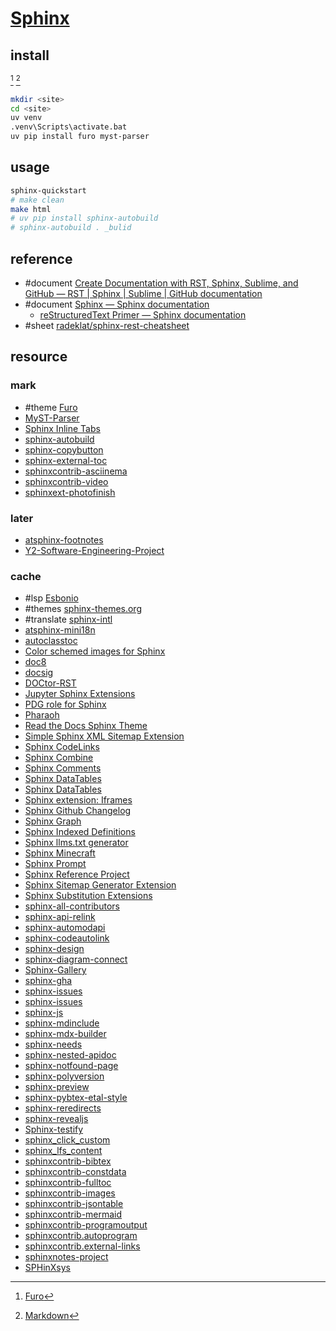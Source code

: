 # [Sphinx](https://www.sphinx-doc.org/en/master/)

## install

[^1] [^2]

```sh
mkdir <site>
cd <site>
uv venv
.venv\Scripts\activate.bat
uv pip install furo myst-parser
```

## usage

```sh
sphinx-quickstart
# make clean
make html
# uv pip install sphinx-autobuild
# sphinx-autobuild . _bulid
```

## reference

- #document [Create Documentation with RST, Sphinx, Sublime, and GitHub — RST | Sphinx | Sublime | GitHub documentation](https://sublime-and-sphinx-guide.readthedocs.io/en/latest/index.html)
- #document [Sphinx — Sphinx documentation](https://www.sphinx-doc.org/en/master/index.html#)
	- [reStructuredText Primer — Sphinx documentation](https://www.sphinx-doc.org/en/master/usage/restructuredtext/basics.html)
- #sheet [radeklat/sphinx-rest-cheatsheet](https://github.com/radeklat/sphinx-rest-cheatsheet)

## resource

### mark

- #theme [Furo](https://github.com/pradyunsg/furo)
- [MyST-Parser](https://github.com/executablebooks/MyST-Parser)
- [Sphinx Inline Tabs](https://github.com/pradyunsg/sphinx-inline-tabs)
- [sphinx-autobuild](https://github.com/sphinx-doc/sphinx-autobuild)
- [sphinx-copybutton](https://github.com/executablebooks/sphinx-copybutton)
- [sphinx-external-toc](https://github.com/executablebooks/sphinx-external-toc)
- [sphinxcontrib-asciinema](https://github.com/divi255/sphinxcontrib.asciinema)
- [sphinxcontrib-video](https://github.com/sphinx-contrib/video)
- [sphinxext-photofinish](https://github.com/wpilibsuite/sphinxext-photofinish)

### later

- [atsphinx-footnotes](https://github.com/atsphinx/footnotes)
- [Y2-Software-Engineering-Project](https://github.com/dundd2/Y2-Software-Engineering-Project)

### cache

- #lsp [Esbonio](https://github.com/swyddfa/esbonio)
- #themes [sphinx-themes.org](https://github.com/sphinx-themes/sphinx-themes.org)
- #translate [sphinx-intl](https://github.com/sphinx-doc/sphinx-intl)
- [atsphinx-mini18n](https://github.com/atsphinx/mini18n)
- [autoclasstoc](https://autoclasstoc.readthedocs.io/en/latest/)
- [Color schemed images for Sphinx](https://github.com/danirus/sphinx-colorschemed-images)
- [doc8](https://github.com/PyCQA/doc8)
- [docsig](https://github.com/jshwi/docsig)
- [DOCtor-RST](https://github.com/OskarStark/doctor-rst)
- [Jupyter Sphinx Extensions](https://github.com/jupyter/jupyter-sphinx)
- [PDG role for Sphinx](https://github.com/ComPWA/sphinx-hep-pdgref)
- [Pharaoh](https://github.com/Infineon/pharaoh-dev)
- [Read the Docs Sphinx Theme](https://github.com/readthedocs/sphinx_rtd_theme)
- [Simple Sphinx XML Sitemap Extension](https://github.com/mdrideout/simple-sphinx-xml-sitemap)
- [Sphinx CodeLinks](https://github.com/useblocks/sphinx-codelinks)
- [Sphinx Combine](https://github.com/adamtheturtle/sphinx-combine)
- [Sphinx Comments](https://github.com/executablebooks/sphinx-comments)
- [Sphinx DataTables](https://github.com/sharm294/sphinx-datatables)
- [Sphinx DataTables](https://sharm294.github.io/sphinx-datatables/)
- [Sphinx extension: Iframes](https://github.com/TeachBooks/sphinx-iframes)
- [Sphinx Github Changelog](https://github.com/ewjoachim/sphinx-github-changelog)
- [Sphinx Graph](https://github.com/danieleades/sphinx-graph)
- [Sphinx Indexed Definitions](https://github.com/TeachBooks/Sphinx-Indexed-Definitions)
- [Sphinx llms.txt generator](https://github.com/jdillard/sphinx-llms-txt)
- [Sphinx Minecraft](https://github.com/Gunivers/Sphinx-Minecraft)
- [Sphinx Prompt](https://github.com/sbrunner/sphinx-prompt)
- [Sphinx Reference Project](https://github.com/documatt/restructuredtext-reference)
- [Sphinx Sitemap Generator Extension](https://github.com/jdillard/sphinx-sitemap)
- [Sphinx Substitution Extensions](https://github.com/adamtheturtle/sphinx-substitution-extensions)
- [sphinx-all-contributors](https://github.com/tkoyama010/sphinx-all-contributors)
- [sphinx-api-relink](https://github.com/ComPWA/sphinx-api-relink)
- [sphinx-automodapi](https://github.com/astropy/sphinx-automodapi)
- [sphinx-codeautolink](https://github.com/felix-hilden/sphinx-codeautolink)
- [sphinx-design](https://github.com/executablebooks/sphinx-design)
- [sphinx-diagram-connect](https://github.com/mi-parkes/sphinx-diagram-connect)
- [Sphinx-Gallery](https://github.com/sphinx-gallery/sphinx-gallery)
- [sphinx-gha](https://github.com/drewcassidy/sphinx-gha)
- [sphinx-issues](https://github.com/deepin-community/python-sphinx-issues)
- [sphinx-issues](https://github.com/sloria/sphinx-issues)
- [sphinx-js](https://github.com/pyodide/sphinx-js)
- [sphinx-mdinclude](https://github.com/omnilib/sphinx-mdinclude)
- [sphinx-mdx-builder](https://github.com/PedramNavid/sphinx-mdx-builder)
- [sphinx-needs](https://github.com/useblocks/sphinx-needs)
- [sphinx-nested-apidoc](https://github.com/arunanshub/sphinx-nested-apidoc)
- [sphinx-notfound-page](https://github.com/readthedocs/sphinx-notfound-page)
- [sphinx-polyversion](https://github.com/real-yfprojects/sphinx-polyversion)
- [sphinx-preview](https://github.com/useblocks/sphinx-preview)
- [sphinx-pybtex-etal-style](https://github.com/ComPWA/sphinx-pybtex-etal-style)
- [sphinx-reredirects](https://github.com/documatt/sphinx-reredirects)
- [sphinx-revealjs](https://github.com/attakei/sphinx-revealjs)
- [Sphinx-testify](https://github.com/BasicWolf/sphinx-testify)
- [sphinx_click_custom](https://github.com/RhetTbull/sphinx_click_custom)
- [sphinx_lfs_content](https://github.com/ssciwr/sphinx_lfs_content)
- [sphinxcontrib-bibtex](https://github.com/mcmtroffaes/sphinxcontrib-bibtex)
- [sphinxcontrib-constdata](https://documatt.gitlab.io/sphinxcontrib-constdata/table.html)
- [sphinxcontrib-fulltoc](https://github.com/sphinx-contrib/fulltoc)
- [sphinxcontrib-images](https://github.com/sphinx-contrib/images)
- [sphinxcontrib-jsontable](https://github.com/sasakama-code/sphinxcontrib-jsontable)
- [sphinxcontrib-mermaid](https://github.com/mgaitan/sphinxcontrib-mermaid)
- [sphinxcontrib-programoutput](https://github.com/OpenNTI/sphinxcontrib-programoutput)
- [sphinxcontrib.autoprogram](https://pythonhosted.org/sphinxcontrib-autoprogram/)
- [sphinxcontrib.external-links](https://github.com/finleyfamily/sphinxcontrib.external-links)
- [sphinxnotes-project](https://github.com/sphinx-notes/project)
- [SPHinXsys](https://github.com/Xiangyu-Hu/SPHinXsys)

[^1]: [Furo](https://github.com/pradyunsg/furo)
[^2]: [Markdown](https://www.sphinx-doc.org/en/master/usage/markdown.html)
